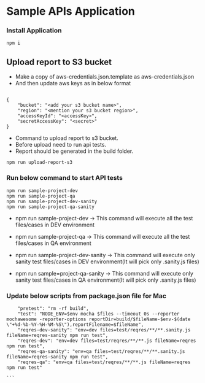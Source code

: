 # Sample APIs Application

### Install Application

```
npm i

```

## Upload report to S3 bucket

* Make a copy of aws-credentials.json.template as aws-credentials.json
* And then update aws keys as in below format

```

{
    "bucket": "<add your s3 bucket name>",
    "region": "<mention your s3 bucket region>",
    "accessKeyId": "<accessKey>",
    "secretAccessKey": "<secret>"
}

```

* Command to upload report to s3 bucket.
* Before upload need to run api tests.
* Report should be generated in the build folder.

```
npm run upload-report-s3

```
### Run below command to start API tests

```
npm run sample-project-dev
npm run sample-project-qa
npm run sample-project-dev-sanity
npm run sample-project-qa-sanity

```
* npm run sample-project-dev -> This command will execute all the test files/cases in DEV environment

* npm run sample-project-qa -> This command will execute all the test files/cases in QA environment

* npm run sample-project-dev-sanity -> This command will execute only sanity test files/cases in DEV environment(It will pick only .sanity.js files)

* npm run sample=project-qa-sanity -> This command will execute only sanity test files/cases in QA environment(It will pick only .sanity.js files)

### Update below scripts from package.json file for Mac

````
    "pretest": "rm -rf build",
    "test": "NODE_ENV=$env mocha $files --timeout 0s --reporter mochawesome -reporter-options reportDir=build/$fileName-$env-$(date \"+%d-%b-%Y-%H-%M-%S\"),reportFilename=$fileName",
    "reqres-dev-sanity": "env=dev files=test/reqres/**/**.sanity.js fileName=reqres-sanity npm run test",
    "reqres-dev": "env=dev files=test/reqres/**/**.js fileName=reqres npm run test",
    "reqres-qa-sanity": "env=qa files=test/reqres/**/**.sanity.js fileName=reqres-sanity npm run test",
    "reqres-qa": "env=qa files=test/reqres/**/**.js fileName=reqres npm run test"

```

